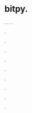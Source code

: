 # bitpy.
.
.
.
.












.






















































.
























.



























.

















































































.































































.































































































.















.


































































.











































